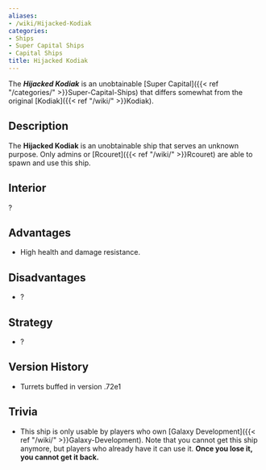 ```yaml
---
aliases:
- /wiki/Hijacked-Kodiak
categories:
- Ships
- Super Capital Ships
- Capital Ships
title: Hijacked Kodiak
---
```


The **_Hijacked Kodiak_** is an unobtainable [Super Capital]({{< ref "/categories/" >}}Super-Capital-Ships) that differs somewhat from the original [Kodiak]({{< ref "/wiki/" >}}Kodiak). 

## Description

The **Hijacked Kodiak** is an unobtainable ship that serves an unknown purpose. Only admins or [Rcouret]({{< ref "/wiki/" >}}Rcouret) are able to spawn and use this ship.

## Interior

?

## Advantages

- High health and damage resistance.

## Disadvantages

- ?

## Strategy

- ?

## Version History 

- Turrets buffed in version .72e1

## Trivia

- This ship is only usable by players who own [Galaxy Development]({{< ref "/wiki/" >}}Galaxy-Development). Note that you cannot get this ship anymore, but players who already have it can use it. **Once you lose it, you cannot get it back.**